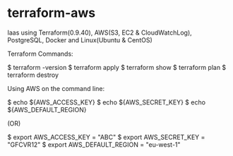 # terraform-aws
Iaas using Terraform(0.9.40), AWS(S3, EC2 & CloudWatchLog), PostgreSQL, Docker and Linux(Ubuntu &amp; CentOS)

Terraform Commands:

$ terraform -version
$ terraform apply
$ terraform show
$ terraform plan
$ terraform destroy

Using AWS on the command line:

$ echo ${AWS_ACCESS_KEY}
$ echo ${AWS_SECRET_KEY}
$ echo ${AWS_DEFAULT_REGION}

(OR)

$ export AWS_ACCESS_KEY = "ABC"
$ export AWS_SECRET_KEY = "GFCVR12"
$ export AWS_DEFAULT_REGION = "eu-west-1"



